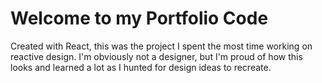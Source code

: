 # Welcome to my Portfolio Code

Created with React, this was the project I spent the most time working on reactive design. I'm obviously not a designer, but I'm proud of how this looks and learned a lot as I hunted for design ideas to recreate.
